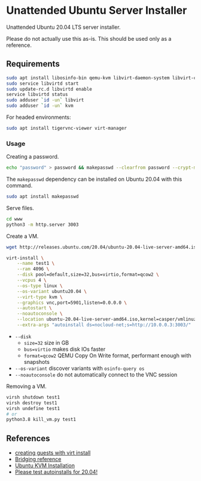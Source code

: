 # Unattended Ubuntu Server Installer

Unattended Ubuntu 20.04 LTS server installer.

Please do not actually use this as-is.  This should be used only as a reference.

## Requirements
```bash
sudo apt install libosinfo-bin qemu-kvm libvirt-daemon-system libvirt-clients bridge-utils
sudo service libvirtd start
sudo update-rc.d libvirtd enable
service libvirtd status
sudo adduser `id -un` libvirt
sudo adduser `id -un` kvm
```

For headed environments:
```bash
sudo apt install tigervnc-viewer virt-manager
```

### Usage
Creating a password.
```bash
echo "password" > password && makepasswd --clearfrom password --crypt-md5
```

The `makepasswd` dependency can be installed on Ubuntu 20.04 with this command.
```bash
sudo apt install makepasswd
```

Serve files.
```bash
cd www
python3 -m http.server 3003
```

Create a VM.
```bash
wget http://releases.ubuntu.com/20.04/ubuntu-20.04-live-server-amd64.iso

virt-install \
    --name test1 \
    --ram 4096 \
    --disk pool=default,size=32,bus=virtio,format=qcow2 \
    --vcpus 4 \
    --os-type linux \
    --os-variant ubuntu20.04 \
    --virt-type kvm \
    --graphics vnc,port=5901,listen=0.0.0.0 \
    --autostart \
    --noautoconsole \
    --location ubuntu-20.04-live-server-amd64.iso,kernel=casper/vmlinuz,initrd=casper/initrd \
    --extra-args "autoinstall ds=nocloud-net;s=http://10.0.0.3:3003/"
```

* `--disk`
  * `size=32` size in GB
  * `bus=virtio` makes disk IOs faster
  * `format=qcow2` QEMU Copy On Write format, performant enough with snapshots
* `--os-variant` discover variants with `osinfo-query os`
* `--noautoconsole` do not automatically connect to the VNC session

Removing a VM.
```bash
virsh shutdown test1
virsh destroy test1
virsh undefine test1
# or
python3.8 kill_vm.py test1
```

## References
* [creating guests with virt install](https://access.redhat.com/documentation/en-us/red_hat_enterprise_linux/7/html/virtualization_deployment_and_administration_guide/sect-guest_virtual_machine_installation_overview-creating_guests_with_virt_install)
* [Bridging reference](https://wiki.debian.org/BridgeNetworkConnections#Configuring_bridging_in_.2Fetc.2Fnetwork.2Finterfaces)
* [Ubuntu KVM Installation](https://help.ubuntu.com/community/KVM/Installation)
* [Please test autoinstalls for 20.04!](https://discourse.ubuntu.com/t/please-test-autoinstalls-for-20-04/15250)
